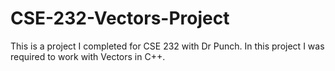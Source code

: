 # CSE-232-Vectors-Project
This is a project I completed for CSE 232 with Dr Punch. In this project I was required to work with Vectors in C++.
